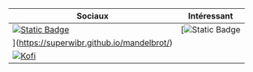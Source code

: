 | Sociaux | Intéressant |
|---------|-------------|
|[![Static Badge](https://img.shields.io/badge/Discord-Tikup-purple?style=social&logo=discord)](https://discord.com/users/587399797195931658/)|[![Static Badge](https://img.shields.io/badge/Mandelbrot%20Explorer-orange)
](https://superwibr.github.io/mandelbrot/)|
|[![Kofi](https://img.shields.io/badge/Kofi-F16061.svg?logo=ko-fi&logoColor=white)](https://ko-fi.com/tikup)| |